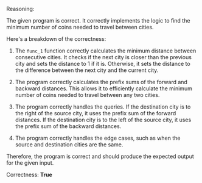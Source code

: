 Reasoning:

The given program is correct. It correctly implements the logic to find the minimum number of coins needed to travel between cities.

Here's a breakdown of the correctness:

1. The `func_1` function correctly calculates the minimum distance between consecutive cities. It checks if the next city is closer than the previous city and sets the distance to 1 if it is. Otherwise, it sets the distance to the difference between the next city and the current city.

2. The program correctly calculates the prefix sums of the forward and backward distances. This allows it to efficiently calculate the minimum number of coins needed to travel between any two cities.

3. The program correctly handles the queries. If the destination city is to the right of the source city, it uses the prefix sum of the forward distances. If the destination city is to the left of the source city, it uses the prefix sum of the backward distances.

4. The program correctly handles the edge cases, such as when the source and destination cities are the same.

Therefore, the program is correct and should produce the expected output for the given input.

Correctness: **True**